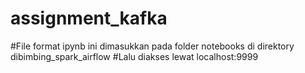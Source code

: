 # assignment_kafka

#File format ipynb ini dimasukkan pada folder notebooks di direktory dibimbing_spark_airflow 
#Lalu diakses lewat localhost:9999
